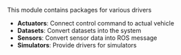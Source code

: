 This module contains packages for various drivers

- **Actuators**: Connect control command to actual vehicle
- **Datasets**: Convert datasets into the system
- **Sensors**: Convert sensor data into ROS message
- **Simulators**: Provide drivers for simulators
